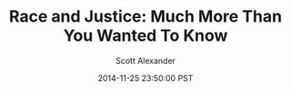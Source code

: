 ---
layout: podcast
title: "Race and Justice: Much More Than You Wanted To Know"
author: Scott Alexander
description: https://slatestarcodex.com/2014/11/25/race-and-justice-much-more-than-you-wanted-to-know/
date: 2014-11-25 23:50:00 PST
length: 2194215
duration: 548
guid: race-and-justice-much-more-than-you-wanted-to-know
---